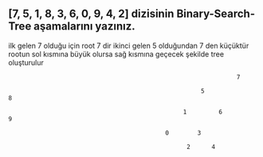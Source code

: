 ## [7, 5, 1, 8, 3, 6, 0, 9, 4, 2] dizisinin Binary-Search-Tree aşamalarını yazınız.

ilk gelen 7 olduğu için root 7 dir
ikinci gelen 5 olduğundan 7 den küçüktür rootun sol kısmına büyük olursa sağ kısmına geçecek şekilde tree oluşturulur

                                                                    7
                                                             
                                                          5                    8
                                                             
                                                     1         6                      9
                                                    
                                                0        3
                                                      
                                                      2      4
